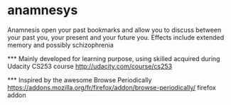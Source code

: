 anamnesys
=========

Anamnesis open your past bookmarks and allow you to discuss between your past you, your present and your future you. Effects include extended memory and possibly schizophrenia

*** Mainly developed for learning purpose, using skilled acquired during Udacity CS253 course http://udacity.com/course/cs253

*** Inspired by the awesome Browse Periodically https://addons.mozilla.org/fr/firefox/addon/browse-periodically/ firefox addon
